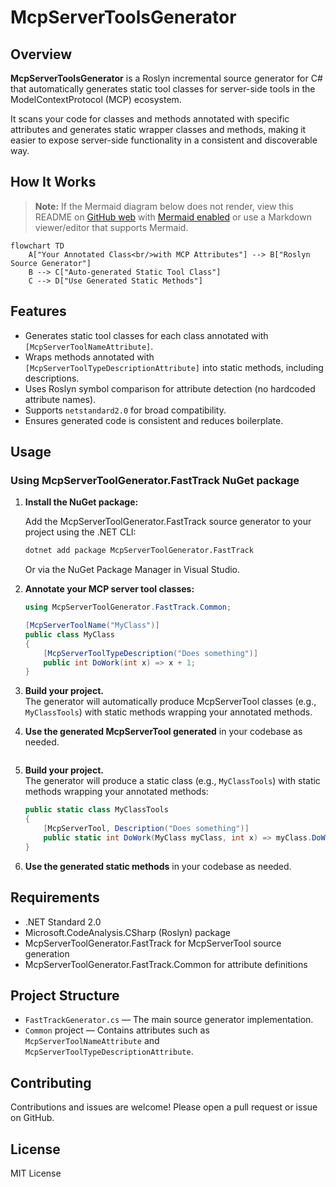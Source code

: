 # McpServerToolsGenerator

## Overview

**McpServerToolsGenerator** is a Roslyn incremental source generator for C# that automatically generates static tool classes for server-side tools in the ModelContextProtocol (MCP) ecosystem.

It scans your code for classes and methods annotated with specific attributes and generates static wrapper classes and methods, making it easier to expose server-side functionality in a consistent and discoverable way.

## How It Works

> **Note:** If the Mermaid diagram below does not render, view this README on [GitHub web](https://github.com/) with [Mermaid enabled](https://github.blog/2022-02-14-include-diagrams-markdown-files-mermaid/) or use a Markdown viewer/editor that supports Mermaid.

```mermaid
flowchart TD
    A["Your Annotated Class<br/>with MCP Attributes"] --> B["Roslyn Source Generator"]
    B --> C["Auto-generated Static Tool Class"]
    C --> D["Use Generated Static Methods"]
```

## Features

- Generates static tool classes for each class annotated with `[McpServerToolNameAttribute]`.
- Wraps methods annotated with `[McpServerToolTypeDescriptionAttribute]` into static methods, including descriptions.
- Uses Roslyn symbol comparison for attribute detection (no hardcoded attribute names).
- Supports `netstandard2.0` for broad compatibility.
- Ensures generated code is consistent and reduces boilerplate.

## Usage

### Using McpServerToolGenerator.FastTrack NuGet package

1. **Install the NuGet package:**

   Add the McpServerToolGenerator.FastTrack source generator to your project using the .NET CLI:

   ```sh
   dotnet add package McpServerToolGenerator.FastTrack
   ```

   Or via the NuGet Package Manager in Visual Studio.

2. **Annotate your MCP server tool classes:**

   ```csharp
   using McpServerToolGenerator.FastTrack.Common;

   [McpServerToolName("MyClass")]
   public class MyClass
   {
       [McpServerToolTypeDescription("Does something")]
       public int DoWork(int x) => x + 1;
   }
   ```

3. **Build your project.**  
   The generator will automatically produce McpServerTool classes (e.g., `MyClassTools`) with static methods wrapping your annotated methods.

4. **Use the generated McpServerTool generated** in your codebase as needed.
   ```

2. **Build your project.**  
   The generator will produce a static class (e.g., `MyClassTools`) with static methods wrapping your annotated methods:

   ```csharp
   public static class MyClassTools
   {
       [McpServerTool, Description("Does something")]
       public static int DoWork(MyClass myClass, int x) => myClass.DoWork(x);
   }
   ```

3. **Use the generated static methods** in your codebase as needed.

## Requirements

- .NET Standard 2.0
- Microsoft.CodeAnalysis.CSharp (Roslyn) package
- McpServerToolGenerator.FastTrack for McpServerTool source generation
- McpServerToolGenerator.FastTrack.Common for attribute definitions

## Project Structure

- `FastTrackGenerator.cs` — The main source generator implementation.
- `Common` project — Contains attributes such as `McpServerToolNameAttribute` and `McpServerToolTypeDescriptionAttribute`.

## Contributing

Contributions and issues are welcome! Please open a pull request or issue on GitHub.

## License

MIT License
